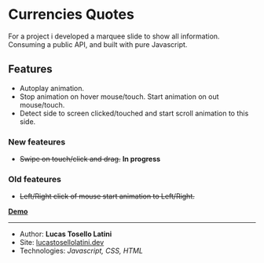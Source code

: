 # Currencies Quotes
For a project i developed a marquee slide to show all information.
Consuming a public API, and built with pure Javascript.

## Features
+ Autoplay animation.
+ Stop animation on hover mouse/touch. Start animation on out mouse/touch.
+ Detect side to screen clicked/touched and start scroll animation to this side.

### New feateures
+ <strike>Swipe on touch/click and drag.</strike> **In progress**

### Old feateures
+ <strike>Left/Right click of mouse start animation to Left/Right.</strike>

**[Demo](https://lucastl.github.io/currencyQuotes/)**
___
- Author: **Lucas Tosello Latini**
- Site: [lucastosellolatini.dev](https://lucastosellolatini.dev/)
- Technologies: *Javascript, CSS, HTML*